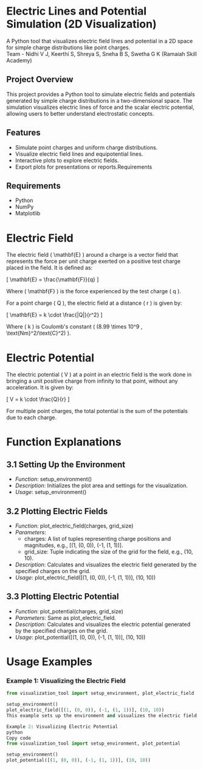 # Electric Lines and Potential Simulation (2D Visualization)
A Python tool that visualizes electric field lines and potential in a 2D space for simple charge distributions like point charges.
<br>
Team - Nidhi V J, Keerthi S, Shreya S, Sneha B S, Swetha G K (Ramaiah Skill Academy)

## Project Overview
This project provides a Python tool to simulate electric fields and potentials generated by simple charge distributions in a two-dimensional space. The simulation visualizes electric lines of force and the scalar electric potential, allowing users to better understand electrostatic concepts.

## Features
- Simulate point charges and uniform charge distributions.
- Visualize electric field lines and equipotential lines.
- Interactive plots to explore electric fields.
- Export plots for presentations or reports.Requirements

## Requirements
- Python
- NumPy
- Matplotlib
  
# Electric Field

The electric field \( \mathbf{E} \) around a charge is a vector field that represents the force per unit charge exerted on a positive test charge placed in the field. It is defined as:

\[
\mathbf{E} = \frac{\mathbf{F}}{q}
\]

Where \( \mathbf{F} \) is the force experienced by the test charge \( q \).

For a point charge \( Q \), the electric field at a distance \( r \) is given by:

\[
\mathbf{E} = k \cdot \frac{|Q|}{r^2}
\]

Where \( k \) is Coulomb's constant \( (8.99 \times 10^9 \, \text{Nm}^2/\text{C}^2) \).

# Electric Potential

The electric potential \( V \) at a point in an electric field is the work done in bringing a unit positive charge from infinity to that point, without any acceleration. It is given by:

\[
V = k \cdot \frac{Q}{r}
\]

For multiple point charges, the total potential is the sum of the potentials due to each charge.

# Function Explanations

## 3.1 Setting Up the Environment
- *Function*: setup_environment()
- *Description*: Initializes the plot area and settings for the visualization.
- *Usage*: setup_environment()

## 3.2 Plotting Electric Fields
- *Function*: plot_electric_field(charges, grid_size)
- *Parameters*: 
  - charges: A list of tuples representing charge positions and magnitudes, e.g., [(1, (0, 0)), (-1, (1, 1))].
  - grid_size: Tuple indicating the size of the grid for the field, e.g., (10, 10).
- *Description*: Calculates and visualizes the electric field generated by the specified charges on the grid.
- *Usage*: plot_electric_field([(1, (0, 0)), (-1, (1, 1))], (10, 10))

## 3.3 Plotting Electric Potential
- *Function*: plot_potential(charges, grid_size)
- *Parameters*: Same as plot_electric_field.
- *Description*: Calculates and visualizes the electric potential generated by the specified charges on the grid.
- *Usage*: plot_potential([(1, (0, 0)), (-1, (1, 1))], (10, 10))

# Usage Examples

### Example 1: Visualizing the Electric Field
```python
from visualization_tool import setup_environment, plot_electric_field

setup_environment()
plot_electric_field([(1, (0, 0)), (-1, (1, 1))], (10, 10))
This example sets up the environment and visualizes the electric field due to a positive charge at the origin and a negative charge at (1,1).

Example 2: Visualizing Electric Potential
python
Copy code
from visualization_tool import setup_environment, plot_potential

setup_environment()
plot_potential([(1, (0, 0)), (-1, (1, 1))], (10, 10))




